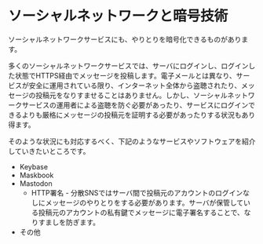 # ソーシャルネットワークと暗号技術
ソーシャルネットワークサービスにも、やりとりを暗号化できるものがあります。

多くのソーシャルネットワークサービスでは、サーバにログインし、ログインした状態でHTTPS経由でメッセージを投稿します。電子メールとは異なり、サービスが安全に運用されている限り、インターネット全体から盗聴されたり、メッセージの投稿元をなりすませることはありません。しかし、ソーシャルネットワークサービスの運用者による盗聴を防ぐ必要があったり、サービスにログインできるよりも厳格にメッセージの投稿元を証明する必要があったりする状況もあり得ます。

そのような状況にも対応するべく、下記のようなサービスやソフトウェアを紹介していきたいところです。

- Keybase
- Maskbook
- Mastodon
  - HTTP署名 - 分散SNSではサーバ間で投稿元のアカウントのログインなしにメッセージのやりとりをする必要があります。サーバが保管している投稿元のアカウントの私有鍵でメッセージに電子署名することで、なりすましを防ぎます。
- その他

